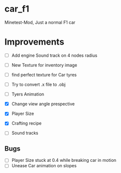 # car_f1
Minetest-Mod, Just a normal F1 car 
# Improvements 

- [ ] Add engine Sound track on 4 nodes radius
- [ ] New Texture for inventory image 
- [ ] find perfect texture for Car tyres 
- [ ] Try to convert .x file to .obj
- [ ] Tyers Animation 
- [x] Change view angle prespective 
- [x] Player Size
- [x] Crafting recipe 
- [ ] Sound tracks 



## Bugs
- [ ] Player Size stuck at 0.4 while breaking car in motion 
- [ ] Unease Car animation on slopes 
